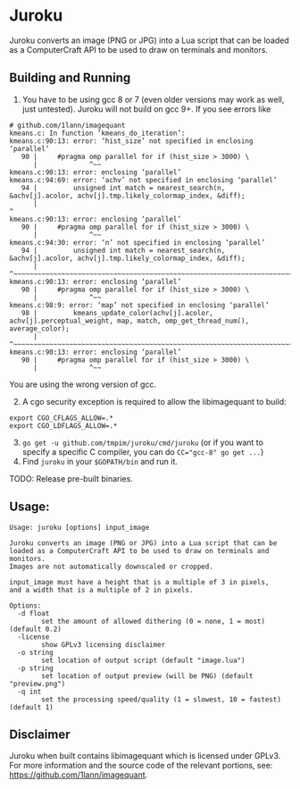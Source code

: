 # Juroku

Juroku converts an image (PNG or JPG) into a Lua script that can be loaded as a
ComputerCraft API to be used to draw on terminals and monitors.

## Building and Running
1. You have to be using gcc 8 or 7 (even older versions may work as well, just untested). Juroku will not build on gcc 9+. If you see errors like
```
# github.com/1lann/imagequant
kmeans.c: In function ‘kmeans_do_iteration’:
kmeans.c:90:13: error: ‘hist_size’ not specified in enclosing ‘parallel’
   90 |     #pragma omp parallel for if (hist_size > 3000) \
      |             ^~~
kmeans.c:90:13: error: enclosing ‘parallel’
kmeans.c:94:69: error: ‘achv’ not specified in enclosing ‘parallel’
   94 |         unsigned int match = nearest_search(n, &achv[j].acolor, achv[j].tmp.likely_colormap_index, &diff);
      |                                                                     ^
kmeans.c:90:13: error: enclosing ‘parallel’
   90 |     #pragma omp parallel for if (hist_size > 3000) \
      |             ^~~
kmeans.c:94:30: error: ‘n’ not specified in enclosing ‘parallel’
   94 |         unsigned int match = nearest_search(n, &achv[j].acolor, achv[j].tmp.likely_colormap_index, &diff);
      |                              ^~~~~~~~~~~~~~~~~~~~~~~~~~~~~~~~~~~~~~~~~~~~~~~~~~~~~~~~~~~~~~~~~~~~~~~~~~~~
kmeans.c:90:13: error: enclosing ‘parallel’
   90 |     #pragma omp parallel for if (hist_size > 3000) \
      |             ^~~
kmeans.c:98:9: error: ‘map’ not specified in enclosing ‘parallel’
   98 |         kmeans_update_color(achv[j].acolor, achv[j].perceptual_weight, map, match, omp_get_thread_num(), average_color);
      |         ^~~~~~~~~~~~~~~~~~~~~~~~~~~~~~~~~~~~~~~~~~~~~~~~~~~~~~~~~~~~~~~~~~~~~~~~~~~~~~~~~~~~~~~~~~~~~~~~~~~~~~~~~~~~~~~
kmeans.c:90:13: error: enclosing ‘parallel’
   90 |     #pragma omp parallel for if (hist_size > 3000) \
      |             ^~~
```
You are using the wrong version of gcc.

2. A cgo security exception is required to allow the libimagequant to build:
```
export CGO_CFLAGS_ALLOW=.*
export CGO_LDFLAGS_ALLOW=.*
```
3. `go get -u github.com/tmpim/juroku/cmd/juroku` (or if you want to specify a specific C compiler, you can do `CC="gcc-8" go get ...`)
4. Find `juroku` in your `$GOPATH/bin` and run it.

TODO: Release pre-built binaries.

## Usage:
```
Usage: juroku [options] input_image

Juroku converts an image (PNG or JPG) into a Lua script that can be
loaded as a ComputerCraft API to be used to draw on terminals and monitors.
Images are not automatically downscaled or cropped.

input_image must have a height that is a multiple of 3 in pixels,
and a width that is a multiple of 2 in pixels.

Options:
  -d float
    	set the amount of allowed dithering (0 = none, 1 = most) (default 0.2)
  -license
    	show GPLv3 licensing disclaimer
  -o string
    	set location of output script (default "image.lua")
  -p string
    	set location of output preview (will be PNG) (default "preview.png")
  -q int
    	set the processing speed/quality (1 = slowest, 10 = fastest) (default 1)
```

## Disclaimer

Juroku when built contains libimagequant which is licensed under GPLv3. For more
information and the source code of the relevant portions, see: https://github.com/1lann/imagequant.
